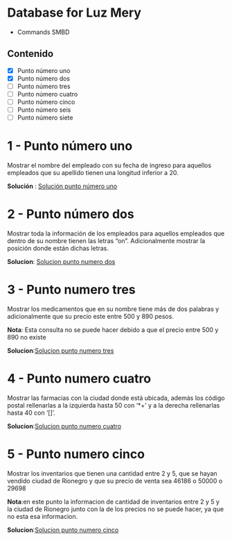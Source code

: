 # Database for Luz Mery

- Commands SMBD

## Contenido

- [x] Punto número uno
- [x] Punto número dos
- [ ] Punto número tres
- [ ] Punto número cuatro
- [ ] Punto número cinco
- [ ] Punto número seis
- [ ] Punto número siete

# 1 - Punto número uno

Mostrar el nombre del empleado con su fecha de ingreso para aquellos empleados que su apellido tienen una longitud inferior a 20.

**Solución** : [Solución punto número uno](commands/char_length.sql)

# 2 - Punto número dos

Mostrar toda la información de los empleados para aquellos empleados que dentro de su nombre tienen las letras “on”. Adicionalmente mostrar la posición donde están dichas letras.

**Solucion**: [Solucion punto numero dos](commands/position.sql)

# 3 - Punto numero tres

Mostrar los medicamentos que en su nombre tiene más de dos palabras y adicionalmente que su precio este entre 500 y 890 pesos.

**Nota**: Esta consulta no se puede hacer debido a que el precio entre 500 y 890 no existe

**Solucion**:[Solucion punto numero tres](commands/char_lengthandbetween.sql)

# 4 - Punto numero cuatro

Mostrar las farmacias con la ciudad donde está ubicada, además los código postal rellenarlas a la izquierda hasta 50 con ‘\*+’ y a la derecha rellenarlas hasta 40 con ‘[]’.

**Solucion**:[Solucion punto numero cuatro](commands/rpad%2Clpad%2Cjoin.sql)

# 5 - Punto numero cinco

Mostrar los inventarios que tienen una cantidad entre 2 y 5, que se hayan vendido ciudad de Rionegro y que su precio de venta sea 46186 o 50000 o 29698

**Nota**:en este punto la informacion de cantidad de inventarios entre 2 y 5 y la ciudad de Rionegro junto con la de los precios no se puede hacer, ya que no esta esa informacion.

**Solucion**:[Solucion punto numero cinco](commands/join%20%2Cwhere.sql)
